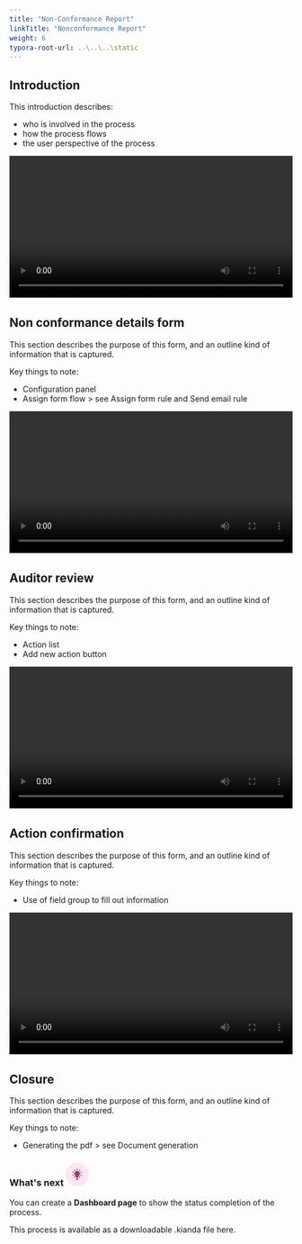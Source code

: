 ```yaml
---
title: "Non-Conformance Report"
linkTitle: "Nonconformance Report"
weight: 6
typora-root-url: ..\..\..\static
---
```


## Introduction

This introduction describes:

- who is involved in the process
- how the process flows
- the user perspective of the process 

<video width="100%" style="width:100%" controls>
    <source src="/videos/Examples/Slide-show.mp4">
    Your browser does not support the video tag.
    </source>
</video>


<script src="/videos/Examples/Nonconformity-details/scripts/embedded-smart-player.min.js"></script>

## Non conformance details form

This section describes the purpose of this form, and an outline kind of information that is captured. 

Key things to note:

- Configuration panel
- Assign form flow > see Assign form rule and Send email rule


<video width="100%" style="width:100%" controls>
    <source src="/videos/Examples/NonconformityDetailsForm.mp4">
    Your browser does not support the video tag.
    </source>
</video>


## Auditor review

This section describes the purpose of this form, and an outline kind of information that is captured. 

Key things to note:

- Action list
- Add new action button

<video width="100%" style="width:100%" controls>
    <source src="/videos/Examples/AuditorReviewForm.mp4">
    Your browser does not support the video tag.
    </source>
</video>



## Action confirmation

This section describes the purpose of this form, and an outline kind of information that is captured. 

Key things to note:

- Use of field group to fill out information

<video width="100%" style="width:100%" controls>
    <source src="/videos/Examples/ActionConfirmationForm-Retake.mp4">
    Your browser does not support the video tag.
    </source>
</video>

## Closure

This section describes the purpose of this form, and an outline kind of information that is captured. 

Key things to note:

- Generating the pdf > see Document generation



### What's next  ![Idea icon](/images/18.png) ###

You can create a **Dashboard page** to show the status completion of the process.

This process is available as a downloadable .kianda file here. 
